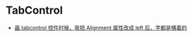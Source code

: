 # TabControl

- [画 tabcontrol 控件时候，我把 Alignment 属性改成 left 后，字都是横着的](https://zhidao.baidu.com/question/1695460244903211428.html)
